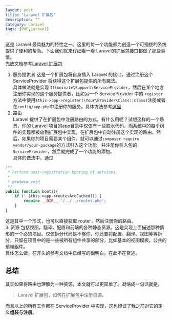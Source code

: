 ```yaml
---
layout: post
title: "Laravel 扩展包"
description: ""
category: Laravel
tags: [PHP,Laravel]
---
```

这是 Laravel 最具魅力的特性之一。这里的每一个功能都为创造一个可插拔的系统提供了便利的帮助。下面我们就来仔细看一看 Laravel的扩展包接口都做了那些事情。  
先放文档参考[Laravel 扩展包](http://laravelacademy.org/post/216.html)  
1. 服务提供者
这是一个扩展包将自身插入 Laravel 的接口，通过注册这个 ServiceProvider 将获得这个扩展包提供的所有魔法。  
具体做法就是实现 ```Illuminate\Support\ServiceProvider```，然后在某个地方注册你实现的这个服务提供者，比如另一个 ServiceProvider 中的 ```register```方法中使用```$this->app->register(\Your\Provider\Class::class)```注册或者在```config/app.php```中注册你的服务。具体方法参考[这里](http://laravelacademy.org/post/93.html)  
2. 路由  
Laravel 提供了在扩展包中注册路由的方式，有什么用呢？试想这样的一个场景，你的 Laravel 项目的app目录中仅仅有一些胶水代码，而系统中的每个组件的实现都被放到扩展包中实现，在扩展包中自动注册这个实现的路由。然后，如果你的项目需要某个组件，就可以通过```composer require vendor/your-package```的方式引入这个功能，并注册你引入包的`ServiceProvider`，然后就完成了一个功能的添加。  
具体的做法中，通过
```php
/**
 * Perform post-registration booting of services.
 *
 * @return void
 */
public function boot(){
    if (! $this->app->routesAreCached()) {
        require __DIR__.'/../../routes.php';
    }
}
```
这是其中一个形式，也可以直接获取 router，然后注册你的路由。  
3. 资源
包括视图，翻译，配置和前端的各种静态资源。这是实现上面描述那种情形的一个必须项目。仅仅拆分代码是不够你，你还要将配置、翻译、视图等等拆分，只留在项目中的是一些被所有组件共享的部分，比如基本的视图模板，公共的前端组件。  
具体怎么做，在开头的参考文档中已经写的很明白。在此不在赘述。

## 总结
其实如果将路由也理解为一种资源，本文就可以更简单了。凝缩成一句话就是，
  >Laravel 扩展包，如何在扩展包中注册资源。

而且以上的所有工作都在 ServiceProvider 中实现，这也印证了我之前对它的定义**组装与注册**。
